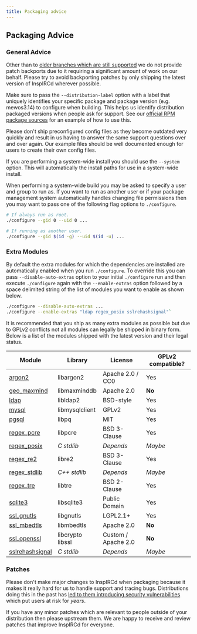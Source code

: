 ```yaml
---
title: Packaging advice
---
```


## Packaging Advice

### General Advice

Other than to [older branches which are still supported](https://github.com/inspircd/inspircd/security/policy#supported-versions) we do not provide patch backports due to it requiring a significant amount of work on our behalf. Please try to avoid backporting patches by only shipping the latest version of InspIRCd wherever possible.

Make sure to pass the `--distribution-label` option with a label that uniquely identifies your specific package and package version (e.g. mewos3.14) to configure when building. This helps us identify distribution packaged versions when people ask for support. See our [official RPM package sources](https://github.com/inspircd/inspircd-packages/blob/master/rpm/inspircd.spec.in) for an example of how to use this.

Please don't ship preconfigured config files as they become outdated very quickly and result in us having to answer the same support questions over and over again. Our example files should be well documented enough for users to create their own config files.

If you are performing a system-wide install you should use the `--system` option. This will automatically the install paths for use in a system-wide install.

When performing a system-wide build you may be asked to specify a user and group to run as. If you want to run as another user or if your package management system automatically handles changing file permissions then you may want to pass one of the following flag options to `./configure`.

```sh
# If always run as root.
./configure --gid 0 --uid 0 ...

# If running as another user.
./configure --gid $(id -g) --uid $(id -u) ...
```

### Extra Modules

By default the extra modules for which the dependencies are installed are automatically enabled when you run `./configure`. To override this you can pass `--disable-auto-extras` option to your initial `./configure` run and then execute `./configure` again with the `--enable-extras` option followed by a space delimited string of the list of modules you want to enable as shown below.

```sh
./configure --disable-auto-extras ...
./configure --enable-extras "ldap regex_posix sslrehashsignal"`
```

It is recommended that you ship as many extra modules as possible but due to GPLv2 conflicts not all modules can legally be shipped in binary form. Below is a list of the modules shipped with the latest version and their legal status.

Module                                        | Library          | License             | GPLv2 compatible?
--------------------------------------------- | ---------------- | ------------------- | -----------------
[argon2](/3/modules/argon2)                   | libargon2        | Apache 2.0 / CC0    | Yes
[geo_maxmind](/3/modules/geo_maxmind)         | libmaxminddb     | Apache 2.0          | **No**
[ldap](/3/modules/ldap)                       | libldap2         | BSD-style           | Yes
[mysql](/3/modules/mysql)                     | libmysqlclient   | GPLv2               | Yes
[pgsql](/3/modules/pgsql)                     | libpq            | MIT                 | Yes
[regex_pcre](/3/modules/regex_pcre)           | libpcre          | BSD 3-Clause        | Yes
[regex_posix](/3/modules/regex_posix)         | *C stdlib*       | *Depends*           | *Maybe*
[regex_re2](/3/modules/regex_re2)             | libre2           | BSD 3-Clause        | Yes
[regex_stdlib](/3/modules/regex_stdlib)       | *C++ stdlib*     | *Depends*           | *Maybe*
[regex_tre](/3/modules/regex_tre)             | libtre           | BSD 2-Clause        | Yes
[sqlite3](/3/modules/sqlite3)                 | libsqlite3       | Public Domain       | Yes
[ssl_gnutls](/3/modules/ssl_gnutls)           | libgnutls        | LGPL2.1+            | Yes
[ssl_mbedtls](/3/modules/ssl_mbedtls)         | libmbedtls       | Apache 2.0          | **No**
[ssl_openssl](/3/modules/ssl_openssl)         | libcrypto libssl | Custom / Apache 2.0 | **No**
[sslrehashsignal](/3/modules/sslrehashsignal) | *C stdlib*       | *Depends*           | *Maybe*

### Patches

Please don't make major changes to InspIRCd when packaging because it makes it really hard for us to handle support and tracing bugs. Distributions doing this in the past has [led to them introducing security vulnerabilities](https://nvd.nist.gov/vuln/detail/CVE-2015-6674) which put users at risk for *years*.

If you have any minor patches which are relevant to people outside of your distribution then please upstream them. We are happy to receive and review patches that improve InspIRCd for everyone.
